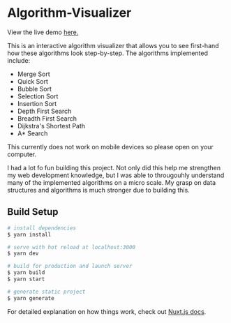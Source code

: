 # Algorithm-Visualizer

View the live demo [here.](https://zaidsbaghal.github.io/Algorithm-Visualizer/)

This is an interactive algorithm visualizer that allows you to see first-hand how these algorithms look step-by-step. 
The algorithms implemented include: 

* Merge Sort
* Quick Sort
* Bubble Sort
* Selection Sort
* Insertion Sort
* Depth First Search
* Breadth First Search
* Dijkstra's Shortest Path 
* A* Search

This currently does not work on mobile devices so please open on your computer.

I had a lot fo fun building this project. Not only did this help me strengthen my web development knowledge, but I was able to througouhly understand many of the implemented algorithms on a micro scale. My grasp on data structures and algorithms is much stronger due to building this. 

## Build Setup

```bash
# install dependencies
$ yarn install

# serve with hot reload at localhost:3000
$ yarn dev

# build for production and launch server
$ yarn build
$ yarn start

# generate static project
$ yarn generate
```

For detailed explanation on how things work, check out [Nuxt.js docs](https://nuxtjs.org).
